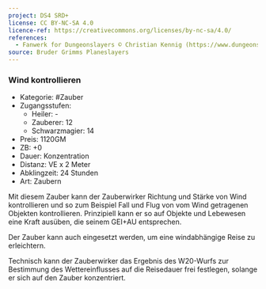 ```yaml
---
project: DS4 SRD+
license: CC BY-NC-SA 4.0
licence-ref: https://creativecommons.org/licenses/by-nc-sa/4.0/
references: 
  - Fanwerk for Dungeonslayers © Christian Kennig (https://www.dungeonslayers.net/)
source: Bruder Grimms Planeslayers
---
```


### Wind kontrollieren

- Kategorie: #Zauber
- Zugangsstufen:
  - Heiler: -
  - Zauberer: 12
  - Schwarzmagier: 14
- Preis: 1120GM
- ZB: +0
- Dauer: Konzentration
- Distanz: VE x 2 Meter
- Abklingzeit: 24 Stunden
- Art: Zaubern

Mit diesem Zauber kann der Zauberwirker Richtung und Stärke von Wind kontrollieren und so zum Beispiel Fall und Flug von vom Wind getragenen Objekten kontrollieren. Prinzipiell kann er so auf Objekte und Lebewesen eine Kraft ausüben, die seinem GEI+AU entsprechen.

Der Zauber kann auch eingesetzt werden, um eine windabhängige Reise zu erleichtern.

Technisch kann der Zauberwirker das Ergebnis des W20-Wurfs zur Bestimmung des Wettereinflusses auf die Reisedauer frei festlegen, solange er sich auf den Zauber konzentriert.

